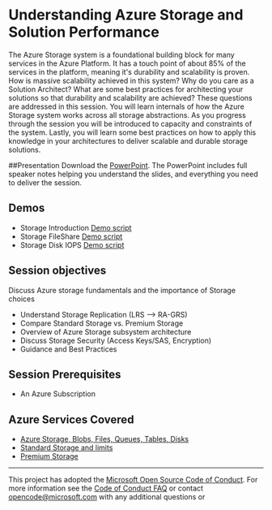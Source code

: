 # Understanding Azure Storage and Solution Performance
The Azure Storage system is a foundational building block for many services in the Azure Platform.  It has a touch point of about 85% of the services in the platform, meaning it's durability and scalability is proven. How is massive scalability achieved in this system?  Why do you care as a Solution Architect? What are some best practices for architecting your solutions so that durability and scalability are achieved?  These questions are addressed in this session.  You will learn internals of how the Azure Storage system works across all storage abstractions. As you progress through the session you will be introduced to capacity and constraints of the system. Lastly, you will learn some best practices on how to apply this knowledge in your architectures to deliver scalable and durable storage solutions.

##Presentation
Download the [PowerPoint](./Architecting%20Azure%20Storage.pptx?raw=1).
The PowerPoint includes full speaker notes helping you understand the slides, and everything you need to deliver the session.

## Demos
* Storage Introduction [Demo script](./Demo%201%20-%20Storage%20Introduction/Readme.md)
* Storage FileShare [Demo script](./Demo%202%20-%20Storage%20FileShare/Readme.md)
* Storage Disk IOPS [Demo script](./Demo%203%20-%20Storage%20Disk%20IOPS/Readme.md)

## Session objectives
Discuss Azure storage fundamentals and the importance of Storage choices
* Understand Storage Replication (LRS --> RA-GRS)
* Compare Standard Storage vs. Premium Storage
* Overview of Azure Storage subsystem architecture
* Discuss Storage Security (Access Keys/SAS, Encryption)
* Guidance and Best Practices

## Session Prerequisites
* An Azure Subscription

## Azure Services Covered
* [Azure Storage, Blobs, Files, Queues, Tables, Disks](https://azure.microsoft.com/en-us/documentation/services/storage/)
* [Standard Storage and limits](https://azure.microsoft.com/en-us/documentation/articles/storage-scalability-targets/)
* [Premium Storage](https://azure.microsoft.com/en-us/documentation/articles/storage-premium-storage/)

****
This project has adopted the [Microsoft Open Source Code of Conduct](https://opensource.microsoft.com/codeofconduct/). For more information see the [Code of Conduct FAQ](https://opensource.microsoft.com/codeofconduct/faq/) or contact [opencode@microsoft.com](mailto:opencode@microsoft.com) with any additional questions or 
